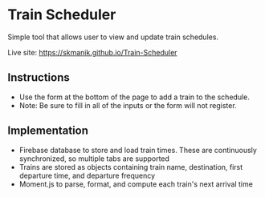 # Train Scheduler

Simple tool that allows user to view and update train schedules.

Live site: https://skmanik.github.io/Train-Scheduler

## Instructions
* Use the form at the bottom of the page to add a train to the schedule.
* Note: Be sure to fill in all of the inputs or the form will not register.

## Implementation

* Firebase database to store and load train times. These are continuously synchronized, so multiple tabs are supported
* Trains are stored as objects containing train name, destination, first departure time, and departure frequency
* Moment.js to parse, format, and compute each train's next arrival time

